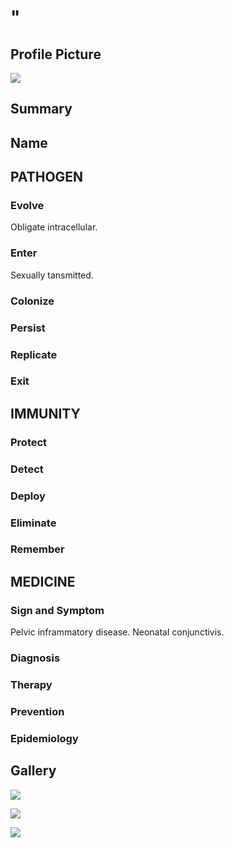 # "

## Profile Picture

![](1.jpeg)

## Summary

## Name

## PATHOGEN

### Evolve

Obligate intracellular.

### Enter

Sexually tansmitted.

### Colonize

### Persist

### Replicate

### Exit

## IMMUNITY

### Protect

### Detect

### Deploy

### Eliminate

### Remember

## MEDICINE

### Sign and Symptom

Pelvic inframmatory disease.
Neonatal conjunctivis.

### Diagnosis

### Therapy

### Prevention

### Epidemiology

## Gallery

![](2.jpeg)

![](3.jpeg)

![](4.jpeg)
